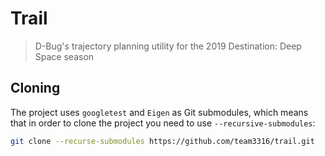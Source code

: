 Trail
===

> D-Bug's trajectory planning utility for the 2019 Destination: Deep Space season

## Cloning
The project uses `googletest` and `Eigen` as Git submodules, which means that in order to clone the project you need to use `--recursive-submodules`:

```bash
git clone --recurse-submodules https://github.com/team3316/trail.git
```
